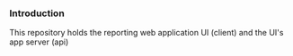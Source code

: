 ### Introduction ###
This repository holds the reporting web application UI (client) and the UI's app server (api)